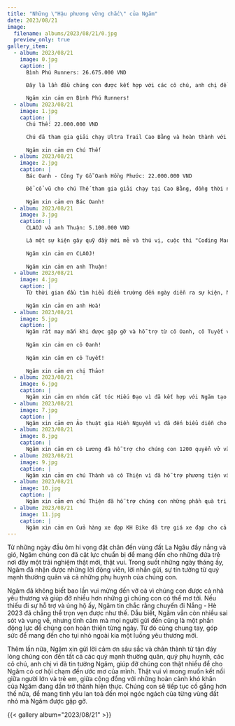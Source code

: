 ```yaml
---
title: "Những \"Hậu phương vững chắc\" của Ngăm"
date: 2023/08/21
image:
  filename: albums/2023/08/21/0.jpg
  preview_only: true
gallery_item:
  - album: 2023/08/21
    image: 0.jpg
    caption: |
      Bình Phú Runners: 26.675.000 VND

      Đây là lần đầu chúng con được kết hợp với các cô chú, anh chị để tạo nên một sự kiện đầy ý nghĩa như thế này. "Đường đến La Ngâu" là một ngày chạy bộ nhiều cảm xúc, ý nghĩa và trải nghiệm khó quên đối với chúng con. Sau ngày mưa tầm tã đáng nhớ ấy, Ngăm đã nhận được thêm thật nhiều tình thương cùng hướng đến trẻ em ở La Ngâu.
      
      Ngăm xin cảm ơn Bình Phú Runners!
  - album: 2023/08/21
    image: 1.jpg
    caption: |
      Chú Thế: 22.000.000 VND

      Chú đã tham gia giải chạy Ultra Trail Cao Bằng và hoàn thành với con số ấn tượng: 220km. Với mỗi 1km, chú đã ủng hộ cho chúng con 100.000 VND. Ngăm thực lòng cảm động và ngưỡng mộ chú thật nhiều vì đã ủng hộ cho chúng con, ủng hộ cho chuyến đi Nắng - Hè 2023 diễn ra thêm trọn vẹn.
  
      Ngăm xin cảm ơn Chú Thế!
  - album: 2023/08/21
    image: 2.jpg
    caption: |
      Bác Oanh - Công Ty Gỗ Oanh Hồng Phước: 22.000.000 VND

      Để cổ vũ cho chú Thế tham gia giải chạy tại Cao Bằng, đồng thời như một món quà ấm áp gửi đến cho Ngăm, bác Oanh đã ủng hộ chúng con số tiền tương đương với quy ước 100.000 VND/ km. Chúng con cảm kích thật nhiều vì sự tin tưởng của bác dành đến cho Ngăm.
  
      Ngăm xin cảm ơn Bác Oanh!
  - album: 2023/08/21
    image: 3.jpg
    caption: |
      CLAOJ và anh Thuận: 5.100.000 VND

      Là một sự kiện gây quỹ đầy mới mẻ và thú vị, cuộc thi "Coding Marathon - Đường đến La Ngâu" lần này Ngăm vinh dự được kết hợp cùng CLAOJ - các bạn trẻ tài năng cùng niềm đam mê mãnh liệt với lập trình. Sự kiện đã diễn ra thành công với sự tham gia của rất nhiều anh chị và bạn bè. Đặc biệt, Ngăm xin bày tỏ lòng mến mộ và cảm kích dành cho anh Thuận. Anh đã giúp đỡ và ủng hộ chúng em rất nhiều để hỗ trợ cho chuyến đi Nắng mùa hè này. Hi vọng Ngăm và anh, Ngăm và các bạn sẽ được đồng hành cùng nhau trong tương lai thêm lần nữa.
  
      Ngăm xin cảm ơn CLAOJ!
  
      Ngăm xin cảm ơn anh Thuận!
  - album: 2023/08/21
    image: 4.jpg
    caption: |
      Từ thời gian đầu tìm hiểu điểm trường đến ngày diễn ra sự kiện, Ngăm chúng em đã nhận được sự hỗ trợ nhiệt tình của anh Hoà. Nếu không có anh, hẳn Nắng - Hè 2023 đã chẳng diễn ra được một cách trọn vẹn. Trong suốt quá trình cùng làm việc, chúng em đã được giúp đỡ rất nhiều đến từ anh. Vì vậy, Ngăm muốn gửi lời tri ân sâu sắc đến những gì anh đã cống hiến và chỉ dẫn cho chúng em. Hi vọng rằng anh Hoà đã có một trải nghiệm thật ý nghĩa cùng với Ngăm, cùng với mảnh đất La Ngâu.
      
      Ngăm xin cảm ơn anh Hoà!
  - album: 2023/08/21
    image: 5.jpg
    caption: |
      Ngăm rất may mắn khi được gặp gỡ và hỗ trợ từ cô Oanh, cô Tuyết và chị Thảo - đại diện của Xã, Đoàn tại La Ngâu. Cả 2 cô và chị đều đã kết nối với Ngăm để giúp đỡ chương trình diễn ra theo đúng kế hoạch, dự kiến.
  
      Ngăm xin cảm ơn cô Oanh!
  
      Ngăm xin cảm ơn cô Tuyết!
  
      Ngăm xin cảm ơn chị Thảo!
  - album: 2023/08/21
    image: 6.jpg
    caption: |
      Ngăm xin cảm ơn nhóm cắt tóc Hiếu Đạo vì đã kết hợp với Ngăm tạo nên một hoạt động ý nghĩa và trải nghiệm mới mẻ đến với trẻ em vùng núi La Ngâu!
  - album: 2023/08/21
    image: 7.jpg
    caption: |
      Ngăm xin cảm ơn Ảo thuật gia Hiền Nguyễn vì đã đến biểu diễn cho các em nhỏ tại La Ngâu vào ngày diễn ra chương trình!
  - album: 2023/08/21
    image: 8.jpg
    caption: |
      Ngăm xin cảm ơn cô Lương đã hỗ trợ cho chúng con 1200 quyển vở và 240 cây bút tặng các em nhỏ theo học tại trường!
  - album: 2023/08/21
    image: 9.jpg
    caption: |
      Ngăm xin cảm ơn chú Thành và cô Thiện vì đã hỗ trợ phương tiện vận chuyển và hỗ trợ bánh kẹo cho chuyến đi Nắng - Hè 2023.
  - album: 2023/08/21
    image: 10.jpg
    caption: |
      Ngăm xin cảm ơn chú Thiện đã hỗ trợ chúng con những phần quà tri ân dành cho đại diện Xã, Đoàn tại La Ngâu và Trường TH & THCS La Ngâu!
  - album: 2023/08/21
    image: 11.jpg
    caption: |
      Ngăm xin cảm ơn Cửa hàng xe đạp KH Bike đã trợ giá xe đạp cho cả chuyến Toả - Tết 2023 và Nắng - Hè 2023!
---
```


Từ những ngày đầu ôm hi vọng đặt chân đến vùng đất La Ngâu đầy nắng và gió, Ngăm chúng con đã cật lực chuẩn bị để mang
đến cho những đứa trẻ nơi đây một trải nghiệm thật mới, thật vui. Trong suốt những ngày tháng ấy, Ngăm đã nhận được
những lời động viên, lời nhắn gửi, sự tin tưởng từ quý mạnh thường quân và cả những phụ huynh của chúng con.

Ngăm đã không biết bao lần vui mừng đến vỡ oà vì chúng con được cả nhà yêu thương và giúp đỡ nhiều hơn những gì chúng
con có thể mơ tới. Nếu thiếu đi sự hỗ trợ và ủng hộ ấy, Ngăm tin chắc rằng chuyến đi Nắng - Hè 2023 đã chẳng thể trọn
vẹn được như thế. Dẫu biết, Ngăm vẫn còn nhiều sai sót và vụng về, nhưng tình cảm mà mọi người gửi đến cũng là một phần
động lực để chúng con hoàn thiện từng ngày. Từ đó cùng chung tay, góp sức để mang đến cho tụi nhỏ ngoài kia một luồng
yêu thương mới.

Thêm lần nữa, Ngăm xin gửi lời cảm ơn sâu sắc và chân thành từ tận đáy lòng chúng con đến tất cả các quý mạnh thường
quân, quý phụ huynh, các cô chú, anh chị vì đã tin tưởng Ngăm, giúp đỡ chúng con thật nhiều để cho Ngăm có cơ hội chạm
đến ước mơ của mình. Thật vui vì mong muốn kết nối giữa người lớn và trẻ em, giữa cộng đồng với những hoàn cảnh khó khăn
của Ngăm đang dần trở thành hiện thực. Chúng con sẽ tiếp tục cố gắng hơn thế nữa, để mang tình yêu lan toả đến mọi ngóc
ngách của từng vùng đất nhỏ mà Ngăm được gặp gỡ.

{{< gallery album="2023/08/21" >}}
